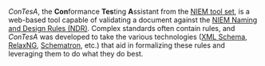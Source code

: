 
*ConTesA*, the **Con**formance **Tes**ting **A**ssistant from the
[NIEM tool set](https://www.niem.gov/tools-catalog), is a web-based tool capable of
validating a document against the [NIEM Naming and Design Rules (NDR)](https://reference.niem.gov/niem/specification/naming-and-design-rules/4.0/niem-ndr-4.0.html).
Complex standards often contain rules, and *ConTesA* was developed to
take the various technologies ([XML Schema](https://www.w3.org/standards/xml/schema),
[RelaxNG](http://www.relaxng.org/), [Schematron](http://schematron.com/an-overview-of-schematron/), etc.)
that aid in formalizing these rules and leveraging them to do what they
do best.
